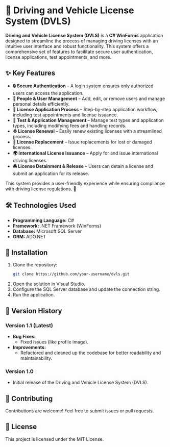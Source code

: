 # 🚗 Driving and Vehicle License System (DVLS)

**Driving and Vehicle License System (DVLS)** is a **C# WinForms** application designed to streamline the process of managing driving licenses with an intuitive user interface and robust functionality. This system offers a comprehensive set of features to facilitate secure user authentication, license applications, test appointments, and more.

## ✨ Key Features

- **🔒 Secure Authentication** – A login system ensures only authorized users can access the application.  
- **👥 People & User Management** – Add, edit, or remove users and manage personal details efficiently.  
- **📄 License Application Process** – Step-by-step application workflow, including test appointments and license issuance.  
- **📝 Test & Application Management** – Manage test types and application types, including modifying fees and handling records.  
- **♻️ License Renewal** – Easily renew existing licenses with a streamlined process.  
- **📜 License Replacement** – Issue replacements for lost or damaged licenses.  
- **🌍 International License Issuance** – Apply for and issue international driving licenses.  
- **🚔 License Detainment & Release** – Users can detain a license and submit an application for its release.  

This system provides a user-friendly experience while ensuring compliance with driving license regulations. 🚀

## 🛠 Technologies Used

- **Programming Language:** C#  
- **Framework:** .NET Framework (WinForms)  
- **Database:** Microsoft SQL Server  
- **ORM:** ADO.NET  

## 📌 Installation

1. Clone the repository:
   ```sh
   git clone https://github.com/your-username/dvls.git
2. Open the solution in Visual Studio.
3. Configure the SQL Server database and update the connection string.
4. Run the application.
## 📜 Version History

### **Version 1.1** (Latest)
- **Bug Fixes:**
  - Fixed issues (like profile image).
- **Improvements:**
  - Refactored and cleaned up the codebase for better readability and maintainability.

### **Version 1.0**
- Initial release of the Driving and Vehicle License System (DVLS).

## 🤝 Contributing
Contributions are welcome! Feel free to submit issues or pull requests.

## 📜 License
This project is licensed under the MIT License.
